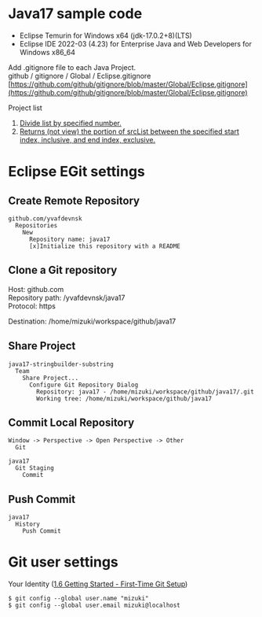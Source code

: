 # Java17 sample code

- Eclipse Temurin for Windows x64 (jdk-17.0.2+8)(LTS)  
- Eclipse IDE 2022-03 (4.23) for Enterprise Java and Web Developers for Windows x86_64  
  
Add .gitignore file to each Java Project.  
github / gitignore / Global / Eclipse.gitignore  
[https://github.com/github/gitignore/blob/master/Global/Eclipse.gitignore](https://github.com/github/gitignore/blob/master/Global/Eclipse.gitignore)  
  
Project list  
  
1. [Divide list by specified number.](https://github.com/yvafdevnsk/java11/tree/master/java11-split-list)  
2. [Returns (not view) the portion of srcList between the specified start index, inclusive, and end index, exclusive.](https://github.com/yvafdevnsk/java11/tree/master/java11-sub-list)  

# Eclipse EGit settings

## Create Remote Repository

    github.com/yvafdevnsk  
      Repositories  
        New  
          Repository name: java17  
          [x]Initialize this repository with a README  

## Clone a Git repository

Host: github.com  
Repository path: /yvafdevnsk/java17  
Protocol: https  
  
Destination: /home/mizuki/workspace/github/java17  

## Share Project

    java17-stringbuilder-substring  
      Team  
        Share Project...  
          Configure Git Repository Dialog  
            Repository: java17 - /home/mizuki/workspace/github/java17/.git  
            Working tree: /home/mizuki/workspace/github/java17  

## Commit Local Repository

    Window -> Perspective -> Open Perspective -> Other  
      Git  
  
    java17  
      Git Staging  
        Commit  

## Push Commit

    java17  
      History  
        Push Commit  

# Git user settings

Your Identity ([1.6 Getting Started - First-Time Git Setup](https://git-scm.com/book/en/v2/Getting-Started-First-Time-Git-Setup))  
  
    $ git config --global user.name "mizuki"  
    $ git config --global user.email mizuki@localhost  
